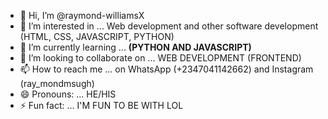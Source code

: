 - 👋 Hi, I’m @raymond-williamsX
- 👀 I’m interested in ... Web development and other software development (HTML, CSS, JAVASCRIPT, PYTHON)
- 🌱 I’m currently learning ... <B>(PYTHON AND JAVASCRIPT)</B>
- 💞️ I’m looking to collaborate on ... WEB DEVELOPMENT (FRONTEND)
- 📫 How to reach me ... on WhatsApp (+2347041142662)  and Instagram (ray_mondmsugh)
- 😄 Pronouns: ... HE/HIS
- ⚡ Fun fact: ... I'M FUN TO BE WITH LOL

<!---
raymond-williamsX/raymond-williamsX is a ✨ special ✨ repository because its `README.md` (this file) appears on your GitHub profile.
You can click the Preview link to take a look at your changes.
--->
